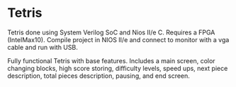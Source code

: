 # Tetris

Tetris done using System Verilog SoC and Nios II/e C. Requires a FPGA (IntelMax10). Compile project in NIOS II/e and connect to monitor with a vga cable and run with USB. 

Fully functional Tetris with base features. Includes a main screen, color changing blocks, high score storing, difficulty levels, speed ups, next piece description, total pieces description, pausing, and end screen. 
